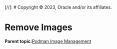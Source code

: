 [//]: # Copyright © 2023, Oracle and/or its affiliates.

# Remove Images

**Parent topic:**[Podman Image Management](../topics/cockpit-podman_managing_podman_images.md)

